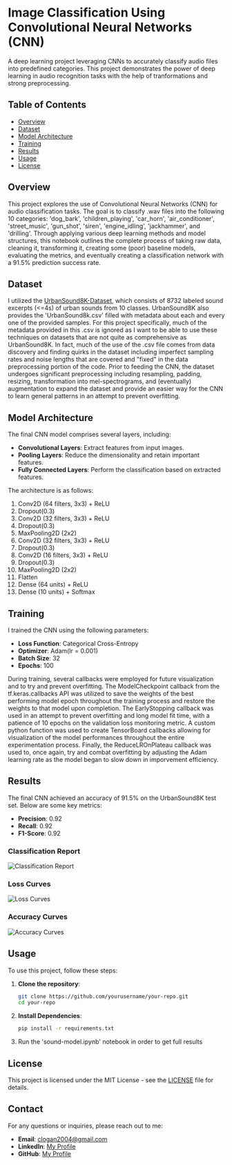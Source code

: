 # Image Classification Using Convolutional Neural Networks (CNN)

A deep learning project leveraging CNNs to accurately classify audio files into predefined categories. This project demonstrates the power of deep learning in audio recognition tasks with the help of tranformations and strong preprocessing.

## Table of Contents
- [Overview](#overview)
- [Dataset](#dataset)
- [Model Architecture](#model-architecture)
- [Training](#training)
- [Results](#results)
- [Usage](#usage)
- [License](#license)

## Overview

This project explores the use of Convolutional Neural Networks (CNN) for audio classification tasks. The goal is to classify .wav files into the following 10 categories: 'dog_bark', 'children_playing', 'car_horn', 'air_conditioner', 'street_music',
 'gun_shot', 'siren', 'engine_idling', 'jackhammer', and 'drilling'. Through applying various deep learning methods and model structures, this notebook outlines the complete process of taking raw data, cleaning it, transforming it, creating some (poor) baseline models, evaluating the metrics, and eventually creating a classification network with a 91.5% prediction success rate.

## Dataset

I utilized the [UrbanSound8K-Dataset](https://urbansounddataset.weebly.com/urbansound8k.html), which consists of 8732 labeled sound excerpts (<=4s) of urban sounds from 10 classes. UrbanSound8K also provides the 'UrbanSound8k.csv' filled with metadata about each and every one of the 
provided samples. For this project specifically, much of the metadata provided in this .csv is ignored as I want to be able to use these techniques on datasets that are not quite as comprehensive as UrbanSound8K. In fact,
much of the use of the .csv file comes from data discovery and finding quirks in the dataset including imperfect sampling rates and noise lengths that are covered and "fixed" in the data preprocessing portion of the code. Prior to feeding the CNN, the dataset undergoes significant preprocessing including resampling,
padding, resizing, transformation into mel-spectrograms, and (eventually) augmentation to expand the dataset and provide an easier way for the CNN to learn general patterns in an attempt to prevent overfitting.
## Model Architecture

The final CNN model comprises several layers, including:

- **Convolutional Layers**: Extract features from input images.
- **Pooling Layers**: Reduce the dimensionality and retain important features.
- **Fully Connected Layers**: Perform the classification based on extracted features.

The architecture is as follows:
1. Conv2D (64 filters, 3x3) + ReLU
2. Dropout(0.3)
3. Conv2D (32 filters, 3x3) + ReLU
4. Dropout(0.3)
5. MaxPooling2D (2x2)
6. Conv2D (32 filters, 3x3) + ReLU
7. Dropout(0.3)
8. Conv2D (16 filters, 3x3) + ReLU
9. Dropout(0.3)
10. MaxPooling2D (2x2)
11. Flatten
12. Dense (64 units) + ReLU
13. Dense (10 units) + Softmax

## Training

I trained the CNN using the following parameters:
- **Loss Function**: Categorical Cross-Entropy
- **Optimizer**: Adam(lr = 0.001)
- **Batch Size**: 32
- **Epochs**: 100

During training, several callbacks were employed for future visualization and to try and prevent overfitting. The ModelCheckpoint callback from the tf.keras.callbacks API was utilized to save the weights of the best performing model epoch throughout the training process and restore the weights to that model upon completion.
The EarlyStopping callback was used in an attempt to prevent overfitting and long model fit time, with a patience of 10 epochs on the validation loss monitoring metric. A custom python function was used to create TensorBoard callbacks allowing for
visualization of the model performances throughout the entire experimentation process. Finally, the ReduceLROnPlateau callback was used to, once again, try and combat overfitting by adjusting the Adam learning rate as the model began to slow down in imporvement efficiency.

## Results

The final CNN achieved an accuracy of 91.5% on the UrbanSound8K test set. Below are some key metrics:

- **Precision**: 0.92
- **Recall**: 0.92
- **F1-Score**: 0.92

### Classification Report
![Classification Report](documentation/classification_report.png)

### Loss Curves
![Loss Curves](documentation/model7_loss.png)

### Accuracy Curves
![Accuracy Curves](documentation/model7_accuracy.png)

## Usage

To use this project, follow these steps:

1. **Clone the repository**:
   ```bash
   git clone https://github.com/yourusername/your-repo.git
   cd your-repo
2. **Install Dependencies**:
   ```bash
   pip install -r requirements.txt
3. Run the 'sound-model.ipynb' notebook in order to get full results

## License

This project is licensed under the MIT License - see the [LICENSE](https://github.com/git/git-scm.com/blob/main/MIT-LICENSE.txt) file for details.

## Contact

For any questions or inquiries, please reach out to me:

- **Email**: clogan2004@gmail.com
- **LinkedIn**: [My Profile](https://www.linkedin.com/in/cy-logan/)
- **GitHub**: [My Profile](https://github.com/nogalcy)


